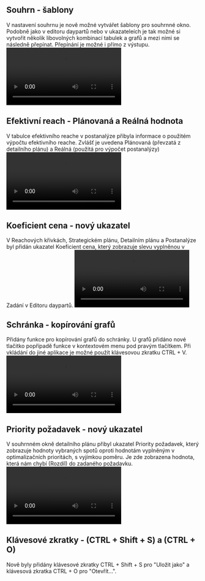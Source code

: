 ﻿---
categories: [fenix]
layout: fenix
---
## Souhrn - šablony 
V nastavení souhrnu je nově možné vytvářet šablony pro souhrnné okno. 
Podobně jako v editoru daypartů nebo v ukazateleích je tak možné si vytvořit několik libovolných kombinací tabulek a grafů a mezi nimi se následně přepínat. Přepínání je možné i přímo z výstupu. 
<video src="{{site.url}}/data/sablona2.mp4" type="video/mp4" controls></video>

## Efektivní reach - Plánovaná a Reálná hodnota
V tabulce efektivního reache v postanalýze přibyla informace o použitém výpočtu efektivního reache. 
Zvlášť je uvedena Plánovaná (převzatá z detailního plánu) a Reálná (použitá pro výpočet postanalýzy)
<video src="{{site.url}}/data/efr_exa2.mp4" type="video/mp4" controls></video>

## Koeficient cena - nový ukazatel
V Reachových křivkách, Strategickém plánu, Detailním plánu a Postanalýze byl přidán ukazatel Koeficient cena, 
který zobrazuje slevu vyplněnou v Zadání v Editoru daypartů.
<video src="{{site.url}}/data/koef_cena2.mp4" type="video/mp4" controls></video>

## Schránka - kopírování grafů
Přidány funkce pro kopírování grafů do schránky. 
U grafů přidáno nové tlačitko popřípadě funkce v kontextovém menu pod pravým tlačítkem. Při vkládání do jiné aplikace je možné použít klávesovou zkratku CTRL + V.
<video src="{{site.url}}/data/schranka2.mp4" type="video/mp4" controls></video>

## Priority požadavek - nový ukazatel
V souhrnném okně detailního plánu přibyl ukazatel Priority požadavek, 
který zobrazuje hodnoty vybraných spotů oproti hodnotám vyplněným v optimalizačních prioritách, s vyjímkou poměru.
Je zde zobrazena hodnota, která nám chybí (Rozdíl) do zadaného požadavku.
<video src="{{site.url}}/data/priority_pozadavek2.mp4" type="video/mp4" controls></video>

## Klávesové zkratky - (CTRL + Shift + S) a (CTRL + O) 
Nově byly přidány klávesové zkratky CTRL + Shift + S pro "Uložit jako" a klávesová zkratka CTRL + O pro "Otevřít...".
